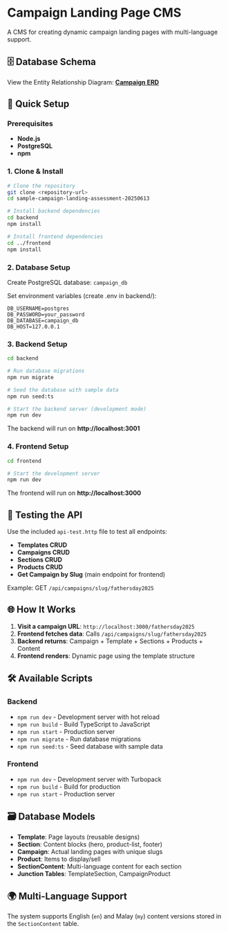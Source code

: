 # Campaign Landing Page CMS

A CMS for creating dynamic campaign landing pages with multi-language support.

## 🗄️ Database Schema

View the Entity Relationship Diagram: **[Campaign ERD](https://dbdiagram.io/d/CampaignERD-6870f046f413ba35086bb1eb)**

## 🚀 Quick Setup

### Prerequisites

- **Node.js**
- **PostgreSQL**
- **npm**

### 1. Clone & Install

```bash
# Clone the repository
git clone <repository-url>
cd sample-campaign-landing-assessment-20250613

# Install backend dependencies
cd backend
npm install

# Install frontend dependencies  
cd ../frontend
npm install
```

### 2. Database Setup

Create PostgreSQL database: `campaign_db`

Set environment variables (create .env in backend/):
```
DB_USERNAME=postgres
DB_PASSWORD=your_password
DB_DATABASE=campaign_db
DB_HOST=127.0.0.1
```

### 3. Backend Setup

```bash
cd backend

# Run database migrations
npm run migrate

# Seed the database with sample data
npm run seed:ts

# Start the backend server (development mode)
npm run dev
```

The backend will run on **http://localhost:3001**

### 4. Frontend Setup

```bash
cd frontend

# Start the development server
npm run dev
```

The frontend will run on **http://localhost:3000**

## 🧪 Testing the API

Use the included `api-test.http` file to test all endpoints:

- **Templates CRUD**
- **Campaigns CRUD** 
- **Sections CRUD**
- **Products CRUD**
- **Get Campaign by Slug** (main endpoint for frontend)

Example: GET `/api/campaigns/slug/fathersday2025`

## 🌐 How It Works

1. **Visit a campaign URL**: `http://localhost:3000/fathersday2025`
2. **Frontend fetches data**: Calls `/api/campaigns/slug/fathersday2025`
3. **Backend returns**: Campaign + Template + Sections + Products + Content
4. **Frontend renders**: Dynamic page using the template structure

## 🛠️ Available Scripts

### Backend
- `npm run dev` - Development server with hot reload
- `npm run build` - Build TypeScript to JavaScript
- `npm run start` - Production server
- `npm run migrate` - Run database migrations
- `npm run seed:ts` - Seed database with sample data

### Frontend  
- `npm run dev` - Development server with Turbopack
- `npm run build` - Build for production
- `npm run start` - Production server

## 🗃️ Database Models

- **Template**: Page layouts (reusable designs)
- **Section**: Content blocks (hero, product-list, footer)
- **Campaign**: Actual landing pages with unique slugs
- **Product**: Items to display/sell
- **SectionContent**: Multi-language content for each section
- **Junction Tables**: TemplateSection, CampaignProduct

## 🌍 Multi-Language Support

The system supports English (`en`) and Malay (`my`) content versions stored in the `SectionContent` table.

